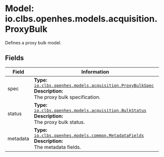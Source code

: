 # Model: io.clbs.openhes.models.acquisition.ProxyBulk

Defines a proxy bulk model.

## Fields

| Field | Information |
| --- | --- |
| spec | <b>Type:</b> [`io.clbs.openhes.models.acquisition.ProxyBulkSpec`](model-io-clbs-openhes-models-acquisition-proxybulkspec.md)<br><b>Description:</b><br>The proxy bulk specification. |
| status | <b>Type:</b> [`io.clbs.openhes.models.acquisition.BulkStatus`](model-io-clbs-openhes-models-acquisition-bulkstatus.md)<br><b>Description:</b><br>The proxy bulk status. |
| metadata | <b>Type:</b> [`io.clbs.openhes.models.common.MetadataFields`](model-io-clbs-openhes-models-common-metadatafields.md)<br><b>Description:</b><br>The metadata fields. |

